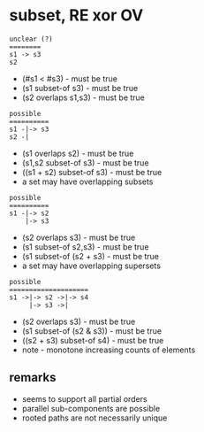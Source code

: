 
<!-- ======================================================================= -->
# subset, RE xor OV

```
unclear (?)
========
s1 -> s3
s2
```

* (#s1 < #s3) - must be true
* (s1 subset-of s3) - must be true
* (s2 overlaps s1,s3) - must be true

```
possible
==========
s1 -|-> s3
s2 -|
```

* (s1 overlaps s2) - must be true
* (s1,s2 subset-of s3) - must be true
* ((s1 + s2) subset-of s3) - must be true
* a set may have overlapping subsets

```
possible
==========
s1 -|-> s2
    |-> s3
```

* (s2 overlaps s3) - must be true
* (s1 subset-of s2,s3) - must be true
* (s1 subset-of (s2 + s3) - must be true
* a set may have overlapping supersets

```
possible
====================
s1 ->|-> s2 ->|-> s4
     |-> s3 ->|
```

* (s2 overlaps s3) - must be true
* (s1 subset-of (s2 & s3)) - must be true
* ((s2 + s3) subset-of s4) - must be true
* note - monotone increasing counts of elements

<!-- ======================================================================= -->
## remarks

* seems to support all partial orders
* parallel sub-components are possible
* rooted paths are not necessarily unique
